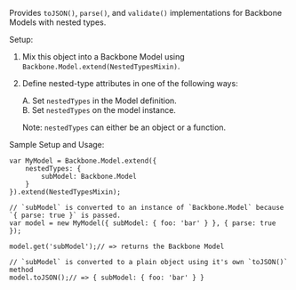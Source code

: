 Provides `toJSON()`, `parse()`, and `validate()` implementations for Backbone Models with nested types.

Setup:

1. Mix this object into a Backbone Model using `Backbone.Model.extend(NestedTypesMixin)`.
2. Define nested-type attributes in one of the following ways:
    
    A. Set `nestedTypes` in the Model definition.  
    B. Set `nestedTypes` on the model instance.
    
    Note: `nestedTypes` can either be an object or a function.
    

Sample Setup and Usage:

```
var MyModel = Backbone.Model.extend({
    nestedTypes: {
        subModel: Backbone.Model
    }
}).extend(NestedTypesMixin);

// `subModel` is converted to an instance of `Backbone.Model` because `{ parse: true }` is passed.
var model = new MyModel({ subModel: { foo: 'bar' } }, { parse: true });

model.get('subModel');// => returns the Backbone Model

// `subModel` is converted to a plain object using it's own `toJSON()` method
model.toJSON();// => { subModel: { foo: 'bar' } }
```